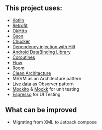 ## This project uses:

- [Kotlin](https://developer.android.com/kotlin)
- [Retrofit](http://square.github.io/retrofit/)
- [OkHttp](https://square.github.io/okhttp/)
- [Gson](https://github.com/google/gson)
- [Chucker](https://github.com/ChuckerTeam/chucker)
- [Dependency injection with Hilt](https://developer.android.com/training/dependency-injection/hilt-android)
- [Android DataBinding Library](https://developer.android.com/topic/libraries/data-binding)
- [Coroutines](https://developer.android.com/kotlin/coroutines)
- [Flow](https://developer.android.com/kotlin/flow)
- [Room](https://developer.android.com/training/data-storage/room)
- [Clean Architecture](https://www.raywenderlich.com/3595916-clean-architecture-tutorial-for-android-getting-started)
- MVVM as an Architecture pattern
- [Live data](https://developer.android.com/topic/libraries/architecture/livedata) as Observer
  pattern
- [Mockito](https://github.com/mockito/mockito) & [Mockk](https://mockk.io/) for unit testing
- [Espresso](https://developer.android.com/training/testing/espresso) for UI Testing

## What can be improved

- Migrating from XML to Jetpack compose